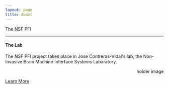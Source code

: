 ```yaml
---
layout: page
title: About
---
```

The NSF PFI 



<hr>
<h4>The Lab</h4>
<p>The NSF PFI project takes place in Jose Contreras-Vidal's lab, the Non-Invasive Brain Machine Interface Systems Labaratory.</p>
<p align="right">holder image</p>
<a class="button" href="/lab/">Learn More</a>
